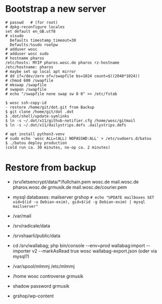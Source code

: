# Bootstrap a new server

```
# passwd   # (for root)
# dpkg-reconfigure locales
set default en_GB.utf8
# visudo
  Defaults timestamp_timeout=30
  Defaults:%sudo rootpw
# adduser wosc
# adduser wosc sudo
# hostname pharos
/etc/hosts: MYIP pharos.wosc.de pharos rz-hostname
/etc/hostname: pharos
# maybe set up local apt mirror
# dd if=/dev/zero of=/swapfile bs=1024 count=$((2048*1024))
# chmod 600 /swapfile
# mkswap /swapfile
# swapon /swapfile
# echo "/swapfile none swap sw 0 0" >> /etc/fstab

$ wosc ssh-copy-id
- restore /home/git/dot.git from Backup
$ git clone /home/git/dot .dot
$ .dot/shell/update-symlinks
$ ln -s ~/.dot/x11/github-notifier.cfg /home/wosc/gitmail
$ ln -s ~/.dot/x11/dailystrips.defs .dailystrips.defs

# apt install python3-venv
# sudo echo 'wosc ALL=(ALL) NOPASSWD:ALL' > /etc/sudoers.d/batou
$ ./batou deploy production
(cold run ca. 30 minutes, no-op ca. 2 minutes)
```

# Restore from backup

- /srv/letsencrypt/data/*/fullchain.pem
  wosc.de mail.wosc.de pharos.wosc.de grmusik.de
  mail.wosc.de/courier.pem
- mysql databases:
  mailserver
  grshop
  `# echo "UPDATE mailboxes SET uid=$(id -u Debian-exim), gid=$(id -g Debian-exim) | mysql mailserver"`
- /var/mail

- /srv/radicale/data
- /srvshaarli/public/data
- cd /srv/wallabag; php bin/console --env=prod wallabag:import --importer v2 --markAsRead true wosc wallabag-export.json (oder via mysql?)
- /var/spool/mlmmj
  /etc/mlmmj

- /home
  wosc controverse grmusik
- shadow password grmusik
- grshop/wp-content
